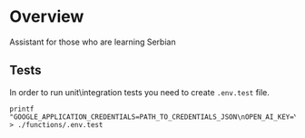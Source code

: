 # Overview

Assistant for those who are learning Serbian

## Tests

In order to run unit\integration tests you need to create `.env.test` file.

```
printf "GOOGLE_APPLICATION_CREDENTIALS=PATH_TO_CREDENTIALS_JSON\nOPEN_AI_KEY=YOUR_OPEN_AI_KEY" > ./functions/.env.test
```
